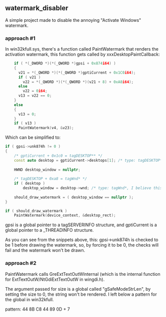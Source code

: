 ## watermark_disabler
A simple project made to disable the annoying "Activate Windows" watermark.

### approach #1
In win32kfull.sys, there's a function called PaintWatermark that renders the activation watermark, this function gets called by xxxDesktopPaintCallback:

```cpp
    if ( *(_DWORD *)(*(_QWORD *)gpsi + 0x874i64) )
    {
      v21 = *(_QWORD *)(*(_QWORD *)gptiCurrent + 0x1C0i64);
      if ( v21 )
        v22 = *(_QWORD *)(*(_QWORD *)(v21 + 8) + 0xA8i64);
      else
        v22 = 0i64;
      v13 = v22 == 0;
    }
    else
    {
      v13 = 0;
    }
    if ( v13 )
      PaintWatermark(v4, &v23);
```

Which can be simplified to:

```cpp
if ( gpsi->unk874h != 0 )
{
	/* gptiCurrent + 0x1c0 = tagDESKTOP** */
	const auto desktop = gptiCurrent->desktops[1]; /* type: tagDESKTOP**, this is checked if it's grpdeskLogon, which is a global pointer to the lock screen */
	
	HWND desktop_window = nullptr;
	
	/* tagDESKTOP + 0xa8 = tagWnd* */
	if ( desktop )
		desktop_window = desktop->wnd; /* type: tagWnd*, I believe this is a pointer to the lock window? */
	
	should_draw_watermark = ( desktop_window == nullptr );
}

if ( should_draw_watermark )
	PaintWatermark(device_context, &desktop_rect);
```

gpsi is a global pointer to a tagSERVERINFO structure, and gptiCurrent is a global pointer to a _THREADINFO structure.

As you can see from the snippets above, this: gpsi->unk874h is checked to be 1 before drawing the watermark, so, by forcing it to be 0, the checks will fail and the watermark won't be drawn.

### approach #2

PaintWatermark calls GreExtTextOutWInternal (which is the internal function for ExtTextOutW/NtGdiExtTextOutW in wingdi.h). 

The argument passed for size is a global called "gSafeModeStrLen", by setting the size to 0, the string won't be rendered. I left below a pattern for the global in win32kfull.

pattern: 44 8B C8 44 89 0D + 7
